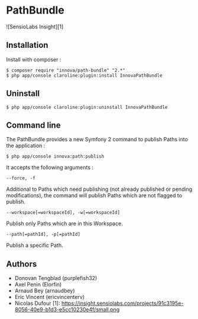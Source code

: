 # PathBundle

![SensioLabs Insight][1]

## Installation

Install with composer :

    $ composer require "innova/path-bundle" "2.*" 
    $ php app/console claroline:plugin:install InnovaPathBundle

## Uninstall 

    $ php app/console claroline:plugin:uninstall InnovaPathBundle 

## Command line

The PathBundle provides a new Symfony 2 command to publish Paths into the application :

    $ php app/console innova:path:publish

It accepts the following arguments :

```
--force, -f
```

Additional to Paths which need publishing (not already published or pending modifications), the command will publish Paths which are not flagged to publish.

```
--workspace[=workspaceId], -w[=workspaceId]
```

Publish only Paths which are in this Workspace.

```
--path[=pathId], -p[=pathId]
```

Publish a specific Path.

## Authors

* Donovan Tengblad (purplefish32)
* Axel Penin (Elorfin)
* Arnaud Bey (arnaudbey)
* Eric Vincent (ericvincenterv)
* Nicolas Dufour
[1]: https://insight.sensiolabs.com/projects/91c3195e-8056-40e9-b1d3-e5cc10230e4f/small.png
